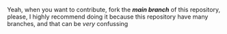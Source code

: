 Yeah, when you want to contribute, fork the ***main branch*** of this repository, please, I highly recommend doing it because this repository have many branches, and that can be *very* confussing

